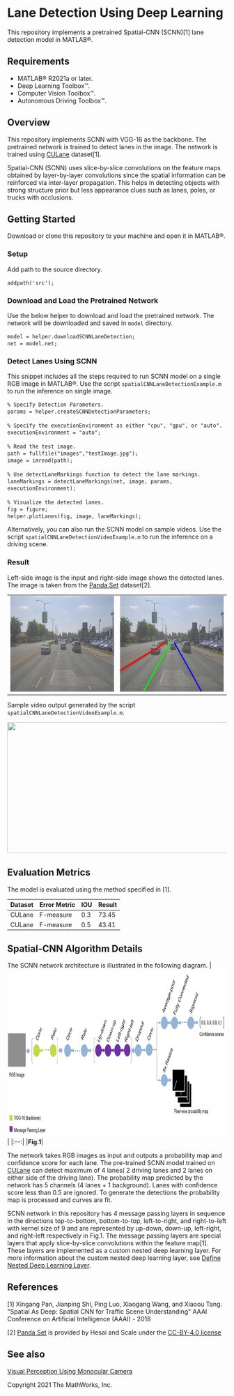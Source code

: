 # Lane Detection Using Deep Learning

This repository implements a pretrained Spatial-CNN (SCNN)[1] lane detection model in MATLAB&reg;.

## Requirements
- MATLAB&reg; R2021a or later.
- Deep Learning Toolbox&trade;.
- Computer Vision Toolbox&trade;.
- Autonomous Driving Toolbox&trade;.

## Overview
This repository implements SCNN with VGG-16 as the backbone. The pretrained network is trained to detect lanes in the image. The network is trained using [CULane](https://xingangpan.github.io/projects/CULane.html) dataset[1].

Spatial-CNN (SCNN) uses slice-by-slice convolutions on the feature maps obtained by layer-by-layer convolutions since the spatial information can be reinforced via inter-layer propagation. This helps in detecting objects with strong structure prior but less appearance clues such as lanes, poles, or trucks with occlusions.

## Getting Started
Download or clone this repository to your machine and open it in MATLAB®.

### Setup
Add path to the source directory.
```
addpath('src');
```

### Download and Load the Pretrained Network
Use the below helper to download and load the pretrained network. The network will be downloaded and saved in `model` directory.
```
model = helper.downloadSCNNLaneDetection;
net = model.net;
```

### Detect Lanes Using SCNN
This snippet includes all the steps required to run SCNN model on a single RGB image in MATLAB®. Use the script `spatialCNNLaneDetectionExample.m` to run the inference on single image.

```
% Specify Detection Parameters.
params = helper.createSCNNDetectionParameters;

% Specify the executionEnvironment as either "cpu", "gpu", or "auto".
executionEnvironment = "auto";

% Read the test image.
path = fullfile("images","testImage.jpg");
image = imread(path);

% Use detectLaneMarkings function to detect the lane markings.
laneMarkings = detectLaneMarkings(net, image, params, executionEnvironment);

% Visualize the detected lanes.
fig = figure;
helper.plotLanes(fig, image, laneMarkings);

```

Alternatively, you can also run the SCNN model on sample videos. Use the script `spatialCNNLaneDetectionVideoExample.m` to run the inference on a driving scene.


### Result
Left-side image is the input and right-side image shows the detected lanes. The image is taken from the [Panda Set](https://scale.com/open-datasets/pandaset) dataset[2].

<table>
<tr>
    <td> <img src="images/testImage.jpg" width="550" height="220"/> </td>
    <td> <img src="images/result.jpg" width="550" height="220"/> </td>
</tr>
</table>

Sample video output generated by the script `spatialCNNLaneDetectionVideoExample.m`.

<img src="images/caltech_washington1.gif" width="800" height="300"/> 

## Evaluation Metrics
The model is evaluated using the method specified in [1].

| Dataset  | Error Metric | IOU | Result | 
| ------------- | ------------- | ------------- | ------------- |
| CULane  | F-measure  | 0.3 | 73.45 |
| CULane  | F-measure | 0.5 | 43.41 |

## Spatial-CNN Algorithm Details
The SCNN network architecture is illustrated in the following diagram.
|<img src="images/SCNN_architecture.png" width="949" height="385" title="Fig.1" />|
|:--:|
|**Fig.1**|


The network takes RGB images as input and outputs a probability map and confidence score for each lane. The pre-trained SCNN model trained on [CULane](https://xingangpan.github.io/projects/CULane.html) can detect maximum of 4 lanes( 2 driving lanes and 2 lanes on either side of the driving lane). The probability map predicted by the network has 5 channels (4 lanes + 1 background). Lanes with confidence score less than 0.5 are ignored. To generate the detections the probability map is processed and curves are fit.


SCNN network in this repository has 4 message passing layers in sequence in the directions top-to-bottom, bottom-to-top, left-to-right, and right-to-left with kernel size of 9 and are represented by up-down, down-up, left-right, and right-left respectively in Fig.1. The message passing layers are special layers that apply slice-by-slice convolutions within the feature map[1]. These layers are implemented as a custom nested deep learning layer. For more information about the custom nested deep learning layer, see [Define Nested Deep Learning Layer](https://www.mathworks.com/help/deeplearning/ug/define-nested-deep-learning-layer.html).

## References

[1] Xingang Pan, Jianping Shi, Ping Luo, Xiaogang Wang, and Xiaoou Tang. "Spatial As Deep: Spatial CNN for Traffic Scene Understanding" AAAI Conference on Artificial Intelligence (AAAI) - 2018

[2] [Panda Set](https://scale.com/open-datasets/pandaset) is provided by Hesai and Scale under the [CC-BY-4.0 license](https://creativecommons.org/licenses/by/4.0)

## See also
[Visual Perception Using Monocular Camera](https://www.mathworks.com/help/driving/ug/visual-perception-using-monocular-camera.html)

Copyright 2021 The MathWorks, Inc.

